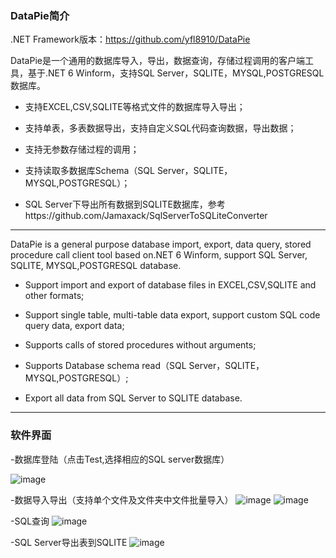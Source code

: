 ### DataPie简介

.NET Framework版本：https://github.com/yfl8910/DataPie  

DataPie是一个通用的数据库导入，导出，数据查询，存储过程调用的客户端工具，基于.NET 6 Winform，支持SQL Server，SQLITE，MYSQL,POSTGRESQL数据库。

-  支持EXCEL,CSV,SQLITE等格式文件的数据库导入导出；

-  支持单表，多表数据导出，支持自定义SQL代码查询数据，导出数据；

-  支持无参数存储过程的调用；

-  支持读取多数据库Schema（SQL Server，SQLITE，MYSQL,POSTGRESQL）；

- SQL Server下导出所有数据到SQLITE数据库，参考https://github.com/Jamaxack/SqlServerToSQLiteConverter

---
DataPie is a general purpose database import, export, data query, stored procedure call client tool based on.NET 6 Winform, support SQL Server, SQLITE, MYSQL,POSTGRESQL database.

-  Support import and export of database files in EXCEL,CSV,SQLITE and other formats;

-  Support single table, multi-table data export, support custom SQL code query data, export data;
 
-  Supports calls of stored procedures without arguments;

-  Supports Database schema read（SQL Server，SQLITE，MYSQL,POSTGRESQL）;
 
-  Export all data from SQL Server to SQLITE database.
---
### 软件界面

-数据库登陆（点击Test,选择相应的SQL server数据库）

![image](https://user-images.githubusercontent.com/2750715/143333355-417c79bf-19a4-45b0-a7fe-7e4f4b7af359.png)

-数据导入导出（支持单个文件及文件夹中文件批量导入）
![image](https://user-images.githubusercontent.com/2750715/143333471-266df7df-e990-4250-b7b4-adbd4d6a359a.png)
![image](https://user-images.githubusercontent.com/2750715/143333525-059847d0-c590-4659-a3b8-f713185b0d44.png)

-SQL查询
![image](https://user-images.githubusercontent.com/2750715/143333585-c0f24d49-f8d7-4f01-a611-e41494409023.png)

-SQL Server导出表到SQLITE
![image](https://user-images.githubusercontent.com/2750715/143333691-295c5853-3682-4447-97c3-845d94dcf44d.png)









